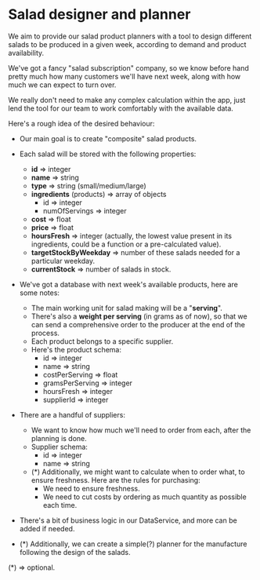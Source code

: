 # Salad designer and planner
We aim to provide our salad product planners with a tool to design different salads to be produced in a given week, according to demand and product availability.

We've got a fancy "salad subscription" company, so we know before hand pretty much how many customers we'll have next week, along with how much we can expect to turn over.

We really don't need to make any complex calculation within the app, just lend the tool for our team to work comfortably with the available data.

Here's a rough idea of the desired behaviour:

- Our main goal is to create "composite" salad products.

- Each salad will be stored with the following properties:
  - **id** => integer
  - **name** => string
  - **type** => string (small/medium/large)
  - **ingredients** (products) => array of objects
    - id => integer
    - numOfServings => integer
  - **cost** => float
  - **price** => float
  - **hoursFresh** => integer (actually, the lowest value present in its ingredients, could be a function or a pre-calculated value).
  - **targetStockByWeekday** => number of these salads needed for a particular weekday.
  - **currentStock** => number of salads in stock.

- We've got a database with next week's available products, here are some notes:
  - The main working unit for salad making will be a "**serving**".
  - There's also a **weight per serving** (in grams as of now), so that we can send a comprehensive order to the producer at the end of the process.
  - Each product belongs to a specific supplier.
  - Here's the product schema:
    - id => integer
    - name => string
    - costPerServing => float
    - gramsPerServing => integer
    - hoursFresh => integer
    - supplierId => integer

- There are a handful of suppliers:
  - We want to know how much we'll need to order from each, after the planning is done.
  - Supplier schema:
    - id => integer
    - name => string
  - (\*) Additionally, we might want to calculate when to order what, to ensure freshness. Here are the rules for purchasing:
    - We need to ensure freshness.
    - We need to cut costs by ordering as much quantity as possible each time.

- There's a bit of business logic in our DataService, and more can be added if needed.

- (\*) Additionally, we can create a simple(?) planner for the manufacture following the design of the salads.



<footnote>(\*) => optional.</footnote>
